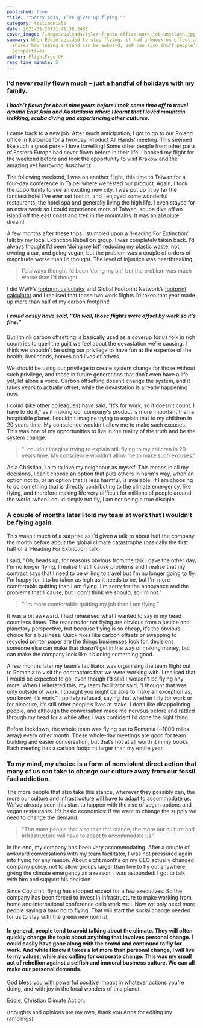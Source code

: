 ```yaml
---
published: true
title: '"Sorry boss, I’ve given up flying."'
category: testimonials
date: 2021-01-25T11:41:39.348Z
cover_image: /images/uploads/tyler-franta-office-work-job-unsplash.jpg
summary: When Eddie decided to stop flying, it had a knock-on effect at work. He
  shares how taking a stand can be awkward, but can also shift people’s
  perspectives.
author: FlightFree UK
read_time_minute: 5
---
```

### I’d never really flown much – just a handful of holidays with my family.

##### I hadn’t flown for about nine years before I took some time off to travel around East Asia and Australasia where I learnt that I loved mountain trekking, scuba diving and experiencing other cultures.

I came back to a new job. After much anticipation, I got to go to our Poland office in Katowice for a two-day ‘Product All Hands’ meeting. This seemed like such a great perk – I love travelling! Some other people from other parts of Eastern Europe had never flown before in their life. I booked my flight for the weekend before and took the opportunity to visit Krakow and the amazing yet harrowing Auschwitz. 

The following weekend, I was on another flight, this time to Taiwan for a four-day conference in Taipei where we tested our product. Again, I took the opportunity to see an exciting new city. I was put up in by far the fanciest hotel I’ve ever set foot in, and I enjoyed some wonderful restaurants, the hotel spa and generally living the high life. I even stayed for an extra week so I could experience more of Taiwan, scuba dive off an island off the east coast and trek in the mountains. It was an absolute dream! 

A few months after these trips I stumbled upon a ‘Heading For Extinction’ talk by my local Extinction Rebellion group. I was completely taken back. I’d always thought I’d been ‘doing my bit’, reducing my plastic waste, not owning a car, and going vegan, but the problem was a couple of orders of magnitude worse than I’d thought. The level of injustice was heartbreaking. 

> I’d always thought I’d been ‘doing my bit’, but the problem was much worse than I’d thought.

I did WWF’s [footprint calculator](https://footprint.wwf.org.uk/#/) and Global Footprint Network’s [footprint calculator](https://www.footprintcalculator.org/) and I realised that those two work flights I’d taken that year made up more than half of my carbon footprint!

##### I could easily have said, “Oh well, those flights were offset by work so it’s fine.”

But I think carbon offsetting is basically used as a coverup for us folk in rich countries to quell the guilt we feel about the devastation we’re causing. I think we shouldn’t be using our privilege to have fun at the expense of the health, livelihoods, homes and lives of others. 

We should be using our privilege to create system change for those without such privilege, and those in future generations that don’t even have a life yet, let alone a voice. Carbon offsetting doesn’t change the system, and it takes years to actually offset, while the devastation is already happening now.

I could (like other colleagues) have said, "It's for work, so it doesn't count. I have to do it," as if making our company's product is more important than a hospitable planet. I couldn't imagine trying to explain that to my children in 20 years time. My conscience wouldn't allow me to make such excuses. This was one of my opportunities to live in the reality of the truth and be the system change. 

> "I couldn't imagine trying to explain still flying to my children in 20 years time. My conscience wouldn't allow me to make such excuses."

As a Christian, I aim to love my neighbour as myself. This means in all my decisions, I can’t choose an option that puts others in harm's way, when an option not to, or an option that is less harmful, is available. If I am choosing to do something that is directly contributing to the climate emergency, like flying, and therefore making life very difficult for millions of people around the world, when I could simply not fly, I am not being a true disciple.

### A couple of months later I told my team at work that I wouldn’t be flying again.

This wasn’t much of a surprise as I’d given a talk to about half the company the month before about the global climate catastrophe (basically the first half of a ‘Heading For Extinction’ talk). 

I said, "Oh, heads up, for reasons obvious from the talk I gave the other day, I'm no longer flying. I realise that'll cause problems and I realise that my contract says that I need to be willing to travel but I'm no longer going to fly. I'm happy for it to be taken as high as it needs to be, but I'm more comfortable quitting than I am flying. I'm sorry for the annoyance and the problems that'll cause, but I don't think we should, so I'm not."

> "I'm more comfortable quitting my job than I am flying."

It was a bit awkward. I had rehearsed what I wanted to say in my head countless times. The reasons for not flying are obvious from a justice and planetary perspective, but because flying is so cheap, it’s the obvious choice for a business. Quick fixes like carbon offsets or swapping to recycled printer paper are the things businesses look for, decisions someone else can make that doesn’t get in the way of making money, but can make the company look like it’s doing something good.

A few months later my team’s facilitator was organising the team flight out to Romania to visit the contractors that we were working with. I realised that I would be expected to go, even though I’d said I wouldn’t be flying any more. When I reiterated this, my team facilitator said, “I thought that was only outside of work. I thought you might be able to make an exception as, you know, it’s work.” I politely refused, saying that whether I fly for work or for pleasure, it’s still other people’s lives at stake. I don’t like disappointing people, and although the conversation made me nervous before and rattled through my head for a while after, I was confident I’d done the right thing.

Before lockdown, the whole team was flying out to Romania (~1000 miles away) every other month. These whole-day meetings are good for team building and easier conversation, but that’s not at all worth it in my books. Each meeting has a carbon footprint larger than my entire year.

### To my mind, my choice is a form of nonviolent direct action that many of us can take to change our culture away from our fossil fuel addiction.

The more people that also take this stance, wherever they possibly can, the more our culture and infrastructure will have to adapt to accommodate us. We've already seen this start to happen with the rise of vegan options and vegan restaurants. It’s basic economics: if we want to change the supply we need to change the demand.

> "The more people that also take this stance, the more our culture and infrastructure will have to adapt to accommodate us."

In the end, my company has been very accommodating. After a couple of awkward conversations with my team facilitator, I was not pressured again into flying for any reason. About eight months on my CEO actually changed company policy, not to allow groups larger than five to fly out anywhere, giving the climate emergency as a reason. I was astounded! I got to talk with him and support his decision. 

Since Covid hit, flying has stopped except for a few executives. So the company has been forced to invest in infrastructure to make working from home and international conference calls work well. Now we only need more people saying a hard no to flying. That will start the social change needed for us to stay with the green new normal.

#### In general, people tend to avoid talking about the climate. They will often quickly change the topic about anything that involves personal change. I could easily have gone along with the crowd and continued to fly for work. And while I know it takes a lot more than personal change, I will live to my values, while also calling for corporate change. This was my small act of rebellion against a selfish and immoral business culture. We can all make our personal demands.

God bless you with powerful positive impact in whatever actions you're doing, and with joy in the local wonders of this planet. 

Eddie, [Christian Climate Action](https://christianclimateaction.org/).

(thoughts and opinions are my own, thank you Anna for editing my ramblings)